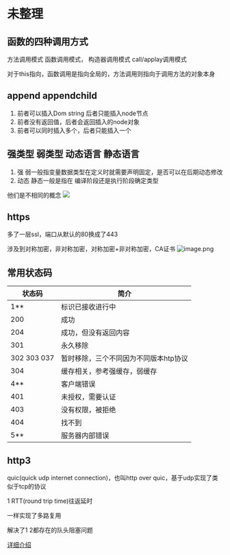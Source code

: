 # 未整理
## 函数的四种调用方式
方法调用模式 函数调用模式， 构造器调用模式 call/applay调用模式

对于this指向，函数调用是指向全局的，方法调用则指向于调用方法的对象本身

## append appendchild
1. 前者可以插入Dom string 后者只能插入node节点
2. 前者没有返回值，后者会返回插入的node对象
3. 前者可以同时插入多个，后者只能插入一个

## 强类型 弱类型 动态语言 静态语言
1. 强 弱一般指变量数据类型在定义时就需要声明固定，是否可以在后期动态修改
2. 动态 静态一般是指在 编译阶段还是执行阶段确定类型

他们是不相同的概念
![](https://pic1.zhimg.com/80/b0aeb7ffd1667b9162e5329154d43777_720w.jpg?source=1940ef5c)

## https
多了一层ssl，端口从默认的80换成了443

涉及到对称加密，非对称加密，对称加密+非对称加密，CA证书
![image.png](https://p1-jj.byteimg.com/tos-cn-i-t2oaga2asx/gold-user-assets/2019/4/22/16a45839ceacbb52~tplv-t2oaga2asx-watermark.awebp)

## 常用状态码
| 状态码 | 简介 |
| - | - | 
| 1** | 标识已接收进行中 |
| 200 | 成功 |
| 204 | 成功，但没有返回内容 |
| 301 | 永久移除 |
| 302 303 037 | 暂时移除，三个不同因为不同版本htp协议 |
| 304 | 缓存相关，参考强缓存，弱缓存 |
| 4** | 客户端错误 |
| 401 | 未授权，需要认证 |
| 403 | 没有权限，被拒绝 |
| 404 | 找不到 |
| 5** | 服务器内部错误 |

## http3
quic(quick udp internet connection)，也叫http over quic，基于udp实现了类似于tcp的协议

1 RTT(round trip time)往返延时

一样实现了多路复用

解决了1 2都存在的队头阻塞问题

[详细介绍](https://zhuanlan.zhihu.com/p/143464334)